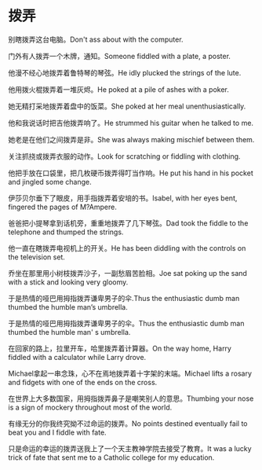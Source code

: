 # 拨弄

<p><span class="chinese">别瞎拨弄这台电脑。</span><span class="english">Don't ass about with the computer.</span></p>

<p><span class="chinese">门外有人拨弄一个木牌，通知。</span><span class="english">Someone fiddled with a plate, a poster.</span></p>

<p><span class="chinese">他漫不经心地拨弄着鲁特琴的琴弦。</span><span class="english">He idly plucked the strings of the lute.</span></p>

<p><span class="chinese">他用拨火棍拨弄着一堆灰烬。</span><span class="english">He poked at a pile of ashes with a poker.</span></p>

<p><span class="chinese">她无精打采地拨弄着盘中的饭菜。</span><span class="english">She poked at her meal unenthusiastically.</span></p>

<p><span class="chinese">他和我说话时把吉他拨弄响了。</span><span class="english">He strummed his guitar when he talked to me.</span></p>

<p><span class="chinese">她老是在他们之间拨弄是非。</span><span class="english">She was always making mischief between them.</span></p>

<p><span class="chinese">关注抓挠或拨弄衣服的动作。</span><span class="english">Look for scratching or fiddling with clothing.</span></p>

<p><span class="chinese">他把手放在口袋里，把几枚硬币拨弄得叮当作响。</span><span class="english">He put his hand in his pocket and jingled some change.</span></p>

<p><span class="chinese">伊莎贝尔垂下了眼皮，用手指拨弄着安培的书。</span><span class="english">Isabel, with her eyes bent, fingered the pages of M?Ampere.</span></p>

<p><span class="chinese">爸爸把小提琴拿到话机旁，重重地拨弄了几下琴弦。</span><span class="english">Dad took the fiddle to the telephone and thumped the strings.</span></p>

<p><span class="chinese">他一直在瞎拨弄电视机上的开关。</span><span class="english">He has been diddling with the controls on the television set.</span></p>

<p><span class="chinese">乔坐在那里用小树枝拨弄沙子，一副愁眉苦脸相。</span><span class="english">Joe sat poking up the sand with a stick and looking very gloomy.</span></p>

<p><span class="chinese">于是热情的哑巴用拇指拨弄谦卑男子的伞.</span><span class="english">Thus the enthusiastic dumb man thumbed the humble man’s umbrella.</span></p>

<p><span class="chinese">于是热情的哑巴用拇指拨弄谦卑男子的伞。</span><span class="english">Thus the enthusiastic dumb man thumbed the humble man' s umbrella.</span></p>

<p><span class="chinese">在回家的路上，拉里开车，哈里拨弄着计算器。</span><span class="english">On the way home, Harry fiddled with a calculator while Larry drove.</span></p>

<p><span class="chinese">Michael拿起一串念珠，心不在焉地拨弄着十字架的末端。</span><span class="english">Michael lifts a rosary and fidgets with one of the ends on the cross.</span></p>

<p><span class="chinese">在世界上大多数国家，用拇指拨弄鼻子是嘲笑别人的意思。</span><span class="english">Thumbing your nose is a sign of mockery throughout most of the world.</span></p>

<p><span class="chinese">有缘无分的你我终究拗不过命运的拨弄。</span><span class="english">No points destined eventually fail to beat you and I fiddle with fate.</span></p>

<p><span class="chinese">只是命运的幸运的拨弄送我上了一个天主教神学院去接受了教育。</span><span class="english">It was a lucky trick of fate that sent me to a Catholic college for my education.</span></p>

